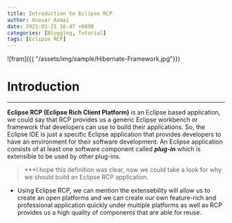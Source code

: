 ```yaml
---
title: Introduction to Eclipse RCP
author: Anouar Asmai
date: 2021-03-21 16:47 +0800
categories: [Blogging, Tutorial]
tags: [Eclipse RCP]
---
```


![fram]({{ "/assets/img/sample/Hibernate-Framework.jpg"}})

# Introduction

---

   **Eclipse RCP (Eclipse Rich Client Platform)** is an Eclipse based application, we could say that RCP provides us a generic Eclipse workbench or framework that developers can use to build their applications.
So, the Eclipse IDE is just a specific Eclipse application that provides developers to have an environment for their software development. An Eclipse application consists of at least one
software component called ***plug-in*** which is extensible to be used by other plug-ins.


> ***I hope this definition was clear, now we could take a look for why we should build an Eclipse RCP application.


- Using Eclipse RCP, we can mention the extensebility will allow us to create an open platforms and we can create our own feature-rich and professional application quickly under multiple platforms as well as RCP provides us a high quality of components that are able for reuse.



